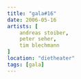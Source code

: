 ```yaml
---
title: "gala#16"
date: 2006-05-16
artists: [
    andreas stoiber,
    peter seher,
    tim blechmann
]
location: "dietheater"
tags: [gala]
---
```

